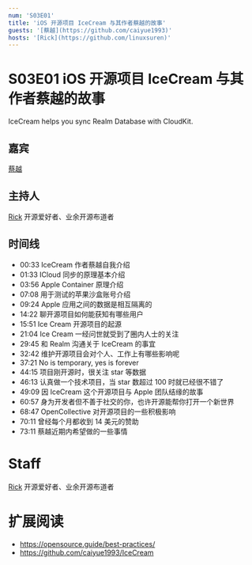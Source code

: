```yaml
---
num: 'S03E01'
title: 'iOS 开源项目 IceCream 与其作者蔡越的故事'
guests: '[蔡越](https://github.com/caiyue1993)'
hosts: '[Rick](https://github.com/linuxsuren)'
---
```


# S03E01 iOS 开源项目 IceCream 与其作者蔡越的故事
IceCream helps you sync Realm Database with CloudKit.

## 嘉宾
[蔡越](https://github.com/caiyue1993)

## 主持人
[Rick](https://github.com/linuxsuren) 开源爱好者、业余开源布道者

## 时间线
* 00:33 IceCream 作者蔡越自我介绍
* 01:33 ICloud 同步的原理基本介绍
* 03:56 Apple Container 原理介绍
* 07:08 用于测试的苹果沙盒账号介绍
* 09:24 Apple 应用之间的数据是相互隔离的
* 14:22 聊开源项目如何能获知有哪些用户
* 15:51 Ice Cream 开源项目的起源
* 21:04 Ice Cream 一经问世就受到了圈内人士的关注
* 29:45 和 Realm 沟通关于 IceCream 的事宜
* 32:42 维护开源项目会对个人、工作上有哪些影响呢
* 37:21 No is temporary, yes is forever
* 44:15 项目刚开源时，很关注 star 等数据
* 46:13 认真做一个技术项目，当 star 数超过 100 时就已经很不错了
* 49:09 因 IceCream 这个开源项目与 Apple 团队结缘的故事
* 60:57 身为开发者但不善于社交的你，也许开源能帮你打开一个新世界
* 68:47 OpenCollective 对开源项目的一些积极影响
* 70:11 曾经每个月都收到 14 美元的赞助
* 73:11 蔡越近期内希望做的一些事情

# Staff
[Rick](https://github.com/linuxsuren) 开源爱好者、业余开源布道者

# 扩展阅读
* https://opensource.guide/best-practices/
* https://github.com/caiyue1993/IceCream
